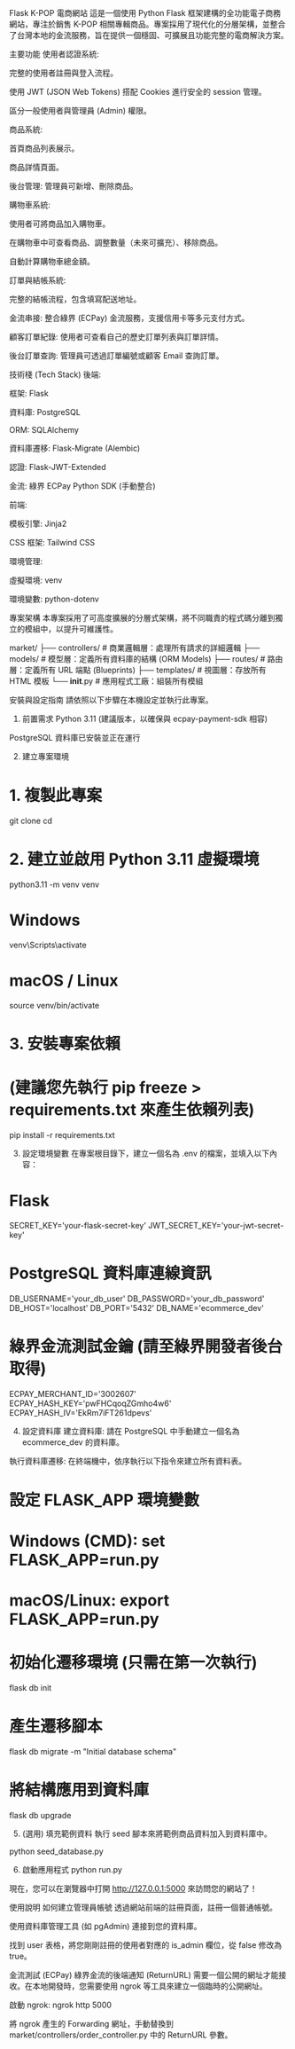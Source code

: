 Flask K-POP 電商網站
這是一個使用 Python Flask 框架建構的全功能電子商務網站，專注於銷售 K-POP 相關專輯商品。專案採用了現代化的分層架構，並整合了台灣本地的金流服務，旨在提供一個穩固、可擴展且功能完整的電商解決方案。

主要功能
使用者認證系統:

完整的使用者註冊與登入流程。

使用 JWT (JSON Web Tokens) 搭配 Cookies 進行安全的 session 管理。

區分一般使用者與管理員 (Admin) 權限。

商品系統:

首頁商品列表展示。

商品詳情頁面。

後台管理: 管理員可新增、刪除商品。

購物車系統:

使用者可將商品加入購物車。

在購物車中可查看商品、調整數量（未來可擴充）、移除商品。

自動計算購物車總金額。

訂單與結帳系統:

完整的結帳流程，包含填寫配送地址。

金流串接: 整合綠界 (ECPay) 金流服務，支援信用卡等多元支付方式。

顧客訂單紀錄: 使用者可查看自己的歷史訂單列表與訂單詳情。

後台訂單查詢: 管理員可透過訂單編號或顧客 Email 查詢訂單。

技術棧 (Tech Stack)
後端:

框架: Flask

資料庫: PostgreSQL

ORM: SQLAlchemy

資料庫遷移: Flask-Migrate (Alembic)

認證: Flask-JWT-Extended

金流: 綠界 ECPay Python SDK (手動整合)

前端:

模板引擎: Jinja2

CSS 框架: Tailwind CSS

環境管理:

虛擬環境: venv

環境變數: python-dotenv

專案架構
本專案採用了可高度擴展的分層式架構，將不同職責的程式碼分離到獨立的模組中，以提升可維護性。

market/
├── controllers/    # 商業邏輯層：處理所有請求的詳細邏輯
├── models/         # 模型層：定義所有資料庫的結構 (ORM Models)
├── routes/         # 路由層：定義所有 URL 端點 (Blueprints)
├── templates/      # 視圖層：存放所有 HTML 模板
└── __init__.py     # 應用程式工廠：組裝所有模組

安裝與設定指南
請依照以下步驟在本機設定並執行此專案。

1. 前置需求
Python 3.11 (建議版本，以確保與 ecpay-payment-sdk 相容)

PostgreSQL 資料庫已安裝並正在運行

2. 建立專案環境
# 1. 複製此專案
git clone <your-repository-url>
cd <your-project-folder>

# 2. 建立並啟用 Python 3.11 虛擬環境
python3.11 -m venv venv
# Windows
venv\Scripts\activate
# macOS / Linux
source venv/bin/activate

# 3. 安裝專案依賴
# (建議您先執行 pip freeze > requirements.txt 來產生依賴列表)
pip install -r requirements.txt

3. 設定環境變數
在專案根目錄下，建立一個名為 .env 的檔案，並填入以下內容：

# Flask
SECRET_KEY='your-flask-secret-key'
JWT_SECRET_KEY='your-jwt-secret-key'

# PostgreSQL 資料庫連線資訊
DB_USERNAME='your_db_user'
DB_PASSWORD='your_db_password'
DB_HOST='localhost'
DB_PORT='5432'
DB_NAME='ecommerce_dev'

# 綠界金流測試金鑰 (請至綠界開發者後台取得)
ECPAY_MERCHANT_ID='3002607'
ECPAY_HASH_KEY='pwFHCqoqZGmho4w6'
ECPAY_HASH_IV='EkRm7iFT261dpevs'

4. 設定資料庫
建立資料庫: 請在 PostgreSQL 中手動建立一個名為 ecommerce_dev 的資料庫。

執行資料庫遷移: 在終端機中，依序執行以下指令來建立所有資料表。

# 設定 FLASK_APP 環境變數
# Windows (CMD): set FLASK_APP=run.py
# macOS/Linux: export FLASK_APP=run.py

# 初始化遷移環境 (只需在第一次執行)
flask db init

# 產生遷移腳本
flask db migrate -m "Initial database schema"

# 將結構應用到資料庫
flask db upgrade

5. (選用) 填充範例資料
執行 seed 腳本來將範例商品資料加入到資料庫中。

python seed_database.py

6. 啟動應用程式
python run.py

現在，您可以在瀏覽器中打開 http://127.0.0.1:5000 來訪問您的網站了！

使用說明
如何建立管理員帳號
透過網站前端的註冊頁面，註冊一個普通帳號。

使用資料庫管理工具 (如 pgAdmin) 連接到您的資料庫。

找到 user 表格，將您剛剛註冊的使用者對應的 is_admin 欄位，從 false 修改為 true。

金流測試 (ECPay)
綠界金流的後端通知 (ReturnURL) 需要一個公開的網址才能接收。在本地開發時，您需要使用 ngrok 等工具來建立一個臨時的公開網址。

啟動 ngrok: ngrok http 5000

將 ngrok 產生的 Forwarding 網址，手動替換到 market/controllers/order_controller.py 中的 ReturnURL 參數。
